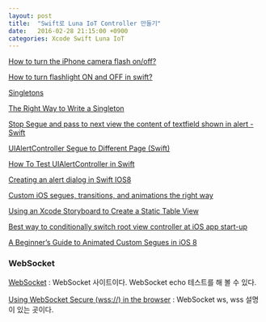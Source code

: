 ```yaml
---
layout: post
title:  "Swift로 Luna IoT Controller 만들기"
date:   2016-02-28 21:15:00 +0900
categories: Xcode Swift Luna IoT
---
```


[How to turn the iPhone camera flash on/off?](http://stackoverflow.com/questions/5882829/how-to-turn-the-iphone-camera-flash-on-off)

[How to turn flashlight ON and OFF in swift?](http://stackoverflow.com/questions/27207278/how-to-turn-flashlight-on-and-off-in-swift)

[Singletons](https://thatthinginswift.com/singletons/)

[The Right Way to Write a Singleton](http://krakendev.io/blog/the-right-way-to-write-a-singleton)

[Stop Segue and pass to next view the content of textfield shown in alert - Swift](http://stackoverflow.com/questions/28900679/stop-segue-and-pass-to-next-view-the-content-of-textfield-shown-in-alert-swift)

[UIAlertController Segue to Different Page (Swift)](http://stackoverflow.com/questions/28591514/uialertcontroller-segue-to-different-page-swift)

[How To Test UIAlertController in Swift](http://swiftandpainless.com/how-to-test-uialertcontroller-in-swift/)

[Creating an alert dialog in Swift IOS8](http://ronnykibet.com/creating-an-alert-dialog-in-swift-ios8/)

[Custom iOS segues, transitions, and animations the right way](http://netsplit.com/custom-ios-segues-transitions-and-animations-the-right-way)

[Using an Xcode Storyboard to Create a Static Table View](http://www.techotopia.com/index.php/Using_an_Xcode_Storyboard_to_Create_a_Static_Table_View#Adding_a_Table_View_Controller)

[Best way to conditionally switch root view controller at iOS app start-up](http://stackoverflow.com/questions/31306905/best-way-to-conditionally-switch-root-view-controller-at-ios-app-start-up)

[A Beginner’s Guide to Animated Custom Segues in iOS 8](http://www.appcoda.com/custom-segue-animations/)


### WebSocket

[WebSocket](http://www.websocket.org) : WebSocket 사이트이다. WebSocket echo 테스트를 해 볼 수 있다.

[Using WebSocket Secure (wss://) in the browser](https://github.com/theturtle32/WebSocket-Node/issues/78) : WebSocket ws, wss 설명이 있는 곳이다.
